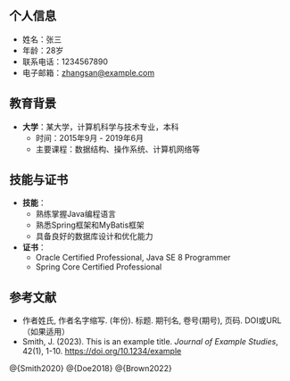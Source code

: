 ## 个人信息  
  
- 姓名：张三  
- 年龄：28岁  
- 联系电话：1234567890  
- 电子邮箱：[zhangsan@example.com](mailto:zhangsan@example.com)  
  
## 教育背景  
  
- **大学**：某大学，计算机科学与技术专业，本科  
  - 时间：2015年9月 - 2019年6月  
  - 主要课程：数据结构、操作系统、计算机网络等  
  
## 技能与证书  
  
- **技能**：  
  - 熟练掌握Java编程语言  
  - 熟悉Spring框架和MyBatis框架  
  - 具备良好的数据库设计和优化能力  
- **证书**：  
  - Oracle Certified Professional, Java SE 8 Programmer  
  - Spring Core Certified Professional  
  

## 参考文献

- 作者姓氏, 作者名字缩写. (年份). 标题. 期刊名, 卷号(期号), 页码. DOI或URL（如果适用）  
- Smith, J. (2023). This is an example title. *Journal of Example Studies*, 42(1), 1-10. https://doi.org/10.1234/example

@{Smith2020}
@{Doe2018}
@{Brown2022}

